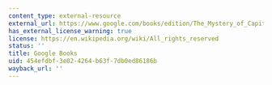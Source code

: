 ```yaml
---
content_type: external-resource
external_url: https://www.google.com/books/edition/The_Mystery_of_Capital/ZKOal2aylpgC?hl=en&gbpv=1
has_external_license_warning: true
license: https://en.wikipedia.org/wiki/All_rights_reserved
status: ''
title: Google Books
uid: 454efdbf-3e02-4264-b63f-7db0ed86186b
wayback_url: ''
---
```

